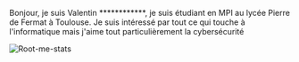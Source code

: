 Bonjour, je suis Valentin ************, je suis étudiant en MPI au lycée Pierre de Fermat à Toulouse.
Je suis intéressé par tout ce qui touche à l'informatique mais j'aime tout particulièrement la cybersécurité

![Root-me-stats](https://root-me-diff.vercel.app/rm-gh?nickname=VayZort&gstats=show&style=dark)
